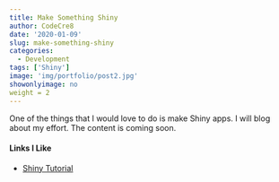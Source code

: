 ```yaml
---
title: Make Something Shiny
author: CodeCre8
date: '2020-01-09'
slug: make-something-shiny
categories:
  - Development
tags: ['Shiny']
image: 'img/portfolio/post2.jpg'
showonlyimage: no
weight = 2
---
```


One of the things that I would love to do is make Shiny apps. I will blog about my effort. The content is coming soon.
<!--more-->

#### Links I Like
* [Shiny Tutorial](https://shiny.rstudio.com/tutorial/)


